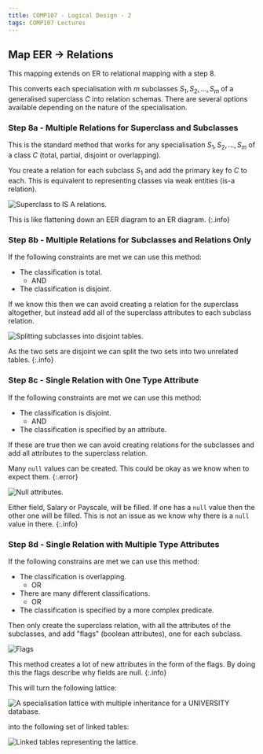 ```yaml
---
title: COMP107 - Logical Design - 2
tags: COMP107 Lectures
---
```

## Map EER $\rightarrow$ Relations
This mapping extends on ER to relational mapping with a step 8.

This converts each specialisation with $m$ subclasses $S_1,S_2,\ldots,S_m$ of a generalised superclass $C$ into relation schemas. There are several options available depending on the nature of the specialisation.

### Step 8a - Multiple Relations for Superclass and Subclasses

This is the standard method that works for any specialisation $S_1,S_2,\ldots,S_m$ of a class $C$ (total, partial, disjoint or overlapping).

You create a relation for each subclass $S_1$ and add the primary key fo $C$ to each. This is equivalent to representing classes via weak entities (is-a relation).

![Superclass to IS A relations.]({{site.baseurl}}/assets/comp107/lectures/2020-12-06-2-1.png)

This is like flattening down an EER diagram to an ER diagram.
{:.info}

### Step 8b - Multiple Relations for Subclasses and Relations Only
If the following constraints are met we can use this method:

* The classification is total.
	* AND
* The classification is disjoint.

If we know this then we can avoid creating a relation for the superclass altogether, but instead add all of the superclass attributes to each subclass relation.

![Splitting subclasses into disjoint tables.]({{site.baseurl}}/assets/comp107/lectures/2020-12-06-2-2.png)

As the two sets are disjoint we can split the two sets into two unrelated tables.
{:.info}

### Step 8c - Single Relation with One Type Attribute
If the following constraints are met we can use this method:

* The classification is disjoint.
	* AND
* The classification is specified by an attribute.

If these are true then we can avoid creating relations for the subclasses and add all attributes to the superclass relation.

Many `null` values can be created. This could be okay as we know when to expect them.
{:.error}

![Null attributes.]({{site.baseurl}}/assets/comp107/lectures/2020-12-06-2-3.png)

Either field, Salary or Payscale, will be filled. If one has a `null` value then the other one will be filled. This is not an issue as we know why there is a `null` value in there.
{:.info}

### Step 8d - Single Relation with Multiple Type Attributes
If the following constrains are met we can use this method:

* The classification is overlapping.
	* OR
* There are many different classifications.
	* OR
* The classification is specified by a more complex predicate.

Then only create the superclass relation, with all the attributes of the subclasses, and add "flags" (boolean attributes), one for each subclass.

![Flags]({{site.baseurl}}/assets/comp107/lectures/2020-12-06-2-4.png)

This method creates a lot of new attributes in the form of the flags. By doing this the flags describe why fields are null.
{:.info}

This will turn the following lattice:

![A specialisation lattice with multiple inheritance for a UNIVERSITY database.]({{site.baseurl}}/assets/comp107/lectures/2020-12-06-2-5.png)

into the following set of linked tables:

![Linked tables representing the lattice.]({{site.baseurl}}/assets/comp107/lectures/2020-12-06-2-6.png)
